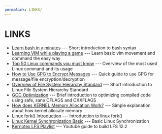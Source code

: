 ```yaml
---
permalink: LINKS/
---
```

# LINKS
* [Learn bash in y minutes](https://learnxinyminutes.com/docs/bash) --- Short introduction to bash syntax
* [Learning VIM while playing a game](https://vim-adventures.com) --- Learn basic vim movement and command the easy way
* [Top 50 Linux commands you must know](https://www.digitalocean.com/community/tutorials/linux-commands) --- Overview of the most used Linux command and its usage
* [How to Use GPG to Encrypt Messages](https://www.digitalocean.com/community/tutorials/how-to-use-gpg-to-encrypt-and-sign-messages) --- Quick guide to use GPG for message/file encryption/decryption
* [Overview of File System Hierarchy Standard](https://docs.redhat.com/en/documentation/red_hat_enterprise_linux/4/html/reference_guide/s1-filesystem-fhs#s1-filesystem-fhs) --- Short introduction to Linux File System Hierarchy Standard
* [GCC Optimization](https://wiki.gentoo.org/wiki/GCC_optimization) --- Brief introduction to optimizing compiled code using safe, sane CFLAGS and CXXFLAGS
* [How does KERNEL Memory Allocation Work?](https://www.youtube.com/watch?v=NC_qkXznvkg) --- Simple explanation about how kernel allocate memory
* [Linux fork() Introduction](https://www.youtube.com/watch?v=9seb8hddeK4) --- Introduction to linux fork()
* [Linux Kernel Synchronization Basic](https://notes.eddyerburgh.me/operating-systems/linux/kernel-synchronization) --- Basic Linux Synchronization
* [Kernotex LFS Playlist](https://youtube.com/playlist?list=PLyc5xVO2uDsDzdT8lkx430hZ-gY69wgS3&si=XMXWFfyKJmp7Y6o5) --- Youtube guide to build LFS 12.2
